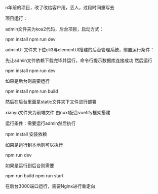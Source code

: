 n年前的项目，改了改给客户用，丢人，过段时间重写去



项目运行：

admin文件夹为koa2代码，后台项目，启动方式：

npm install 
npm run dev 

adminUI 文件夹下位cli3与elementUI搭建的后台管理系统，前置运行条件：

先让admin文件依赖下载完毕并运行，命令行提示数据库连接成功
然后运行

npm install
npm run dev

如果是后台则需要运行

npm install 
npm run build

然后在后台里面拿static文件夹下文件进行部署

xianyu文件夹为前端文件 由nuxt配合vuetify框架搭建

运行条件：需要运行admin然后执行

npm install 安装依赖

如果是运行到本地则可以执行

npm run dev

如果是运行到后台则需要

npm run build
npm run start 

在后台3000端口运行，需要Nginx进行重定向
